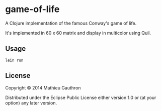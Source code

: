 # game-of-life

A Clojure implementation of the famous Conway's game of life.

It's implemented in  60 x 60 matrix and display in multicolor using Quil.

## Usage

    lein run

## License

Copyright © 2014 Mathieu Gauthron

Distributed under the Eclipse Public License either version 1.0 or (at
your option) any later version.
